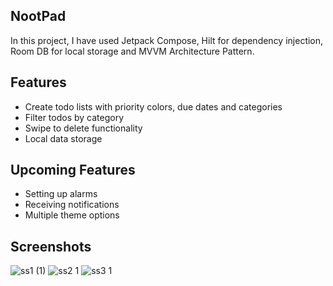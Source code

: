 ## NootPad

In this project, I have used Jetpack Compose, Hilt for dependency injection, Room DB for local storage and MVVM Architecture Pattern.


## Features

- Create todo lists with priority colors, due dates and categories
- Filter todos by category
- Swipe to delete functionality
- Local data storage


## Upcoming Features
- Setting up alarms
- Receiving notifications
- Multiple theme options

## Screenshots
![ss1 (1)](https://github.com/orhanuckulac0/NootPad/assets/101017069/4a0f3b44-2f57-4902-ad5d-3883d818b2ae)
![ss2 1](https://github.com/orhanuckulac0/NootPad/assets/101017069/72016a05-c1a5-4dfd-99db-51a68d2d414b)
![ss3 1](https://github.com/orhanuckulac0/NootPad/assets/101017069/2c9b240a-cb61-49fb-b018-4ec03b60f2c9)
